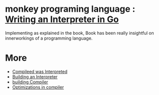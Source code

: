# monkey programing language : [Writing an Interpreter in Go](https://interpreterbook.com/)

Implementing as explained in the book, Book has been really insightful on innerworkings of a programming language.


# More 
 - [Compileed was Interpreted](https://www.youtube.com/watch?v=I1f45REi3k4)
 - [Building an Interpreter](https://www.youtube.com/watch?v=LCslqgM48D4)
 - [building Compiler](https://www.youtube.com/watch?v=-E2tu3MqR24)
 - [Optimizations in compiler](https://www.youtube.com/watch?v=ulJm7_aTiQM)

